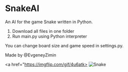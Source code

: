 # SnakeAI
An AI for the game Snake written in Python.

1) Download all files in one folder
2) Run main.py using Python interpreter

You can change board size and game speed in settings.py.

Made by @EvgeneyZimin

<a href="https://imgflip.com/gif/4u6atk> <img src="https://i.imgflip.com/embed/4u6atk" title="Snake"/></a>

